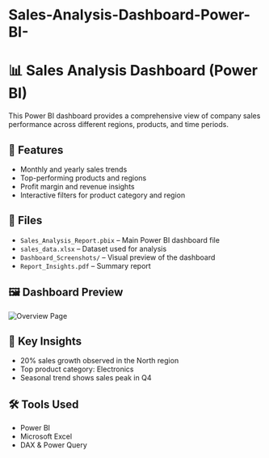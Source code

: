 # Sales-Analysis-Dashboard-Power-BI-
# 📊 Sales Analysis Dashboard (Power BI)

This Power BI dashboard provides a comprehensive view of company sales performance across different regions, products, and time periods.  

## 🚀 Features
- Monthly and yearly sales trends  
- Top-performing products and regions  
- Profit margin and revenue insights  
- Interactive filters for product category and region  

## 📁 Files
- `Sales_Analysis_Report.pbix` – Main Power BI dashboard file  
- `sales_data.xlsx` – Dataset used for analysis  
- `Dashboard_Screenshots/` – Visual preview of the dashboard  
- `Report_Insights.pdf` – Summary report  

## 🖼 Dashboard Preview
![Overview Page](Dashboard_Screenshots/Overview_Page.png)

## 🧠 Key Insights
- 20% sales growth observed in the North region  
- Top product category: Electronics  
- Seasonal trend shows sales peak in Q4  

## 🛠 Tools Used
- Power BI  
- Microsoft Excel  
- DAX & Power Query  


